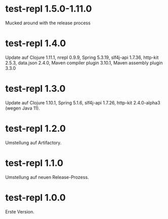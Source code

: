 # test-repl 1.5.0-1.11.0
Mucked around with the release process

# test-repl 1.4.0
Update auf Clojure 1.11.1, nrepl 0.9.9, Spring 5.3.19, slf4j-api 1.7.36, http-kit 2.5.3, data.json 2.4.0, Maven compiler plugin 3.10.1, Maven assembly plugin 3.3.0

# test-repl 1.3.0
Update auf Clojure 1.10.1, Spring 5.1.6, slf4j-api 1.7.26, http-kit 2.4.0-alpha3 (wegen Java 11).

# test-repl 1.2.0
Umstellung auf Artifactory.

# test-repl 1.1.0
Umstellung auf neuen Release-Prozess.

# test-repl 1.0.0
Erste Version.
